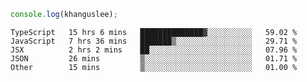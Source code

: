 ```js
console.log(khanguslee);
```

<!--START_SECTION:waka-->
```text
TypeScript   15 hrs 6 mins   ██████████████▓░░░░░░░░░░   59.02 % 
JavaScript   7 hrs 36 mins   ███████▒░░░░░░░░░░░░░░░░░   29.71 % 
JSX          2 hrs 2 mins    ██░░░░░░░░░░░░░░░░░░░░░░░   07.96 % 
JSON         26 mins         ▒░░░░░░░░░░░░░░░░░░░░░░░░   01.71 % 
Other        15 mins         ▒░░░░░░░░░░░░░░░░░░░░░░░░   01.00 % 
```
<!--END_SECTION:waka-->

<!--
**khanguslee/khanguslee** is a ✨ _special_ ✨ repository because its `README.md` (this file) appears on your GitHub profile.

Here are some ideas to get you started:

- 🔭 I’m currently working on ...
- 🌱 I’m currently learning ...
- 👯 I’m looking to collaborate on ...
- 🤔 I’m looking for help with ...
- 💬 Ask me about ...
- 📫 How to reach me: ...
- 😄 Pronouns: ...
- ⚡ Fun fact: ...
-->
